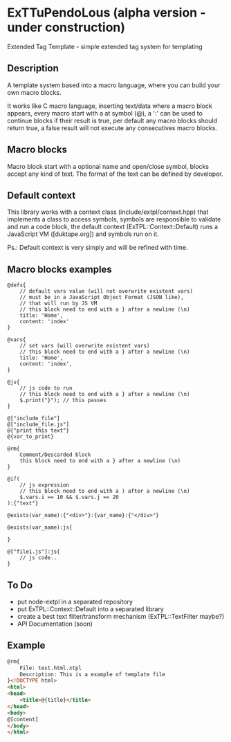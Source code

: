 # ExTTuPendoLous (alpha version - under construction)
Extended Tag Template - simple extended tag system for templating

## Description

A template system based into a macro language, where you can build your own macro blocks.

It works like C macro language, inserting text/data where a macro block appears, every macro start with
a at symbol (@), a ':' can be used to continue blocks if their result is true, per default any macro blocks
should return true, a false result will not execute any consecutives macro blocks.

## Macro blocks

Macro block start with a optional name and open/close symbol, blocks accept any kind of text. The format
of the text can be defined by developer.

## Default context

This library works with a context class (include/extpl/context.hpp) that implements a class to access symbols, 
symbols are responsible to validate and run a code block, the default context (ExTPL::Context::Default) runs
a JavaScript VM ([duktape.org]) and symbols run on it.

Ps.: Default context is very simply and will be refined with time.

## Macro blocks examples

```
@defs{
	// default vars value (will not overwrite existent vars)
	// must be in a JavaScript Object Format (JSON like),
	// that will run by JS VM
	// this block need to end with a } after a newline (\n)
	title: 'Home',
	content: 'index'
}

@vars{
	// set vars (will overwrite existent vars)
	// this block need to end with a } after a newline (\n)
	title: 'Home',
	content: 'index',
}

@js{
	// js code to run
	// this block need to end with a } after a newline (\n)
	$.print("}"); // this passes
}

@["include_file"]
@["include_file.js"]
@{"print this text"}
@{var_to_print}

@rm{
	Comment/Descarded block
	this block need to end with a } after a newline (\n)
}

@if(
	// js expression
	// this block need to end with a ) after a newline (\n)
	$.vars.i == 10 && $.vars.j == 20
):{"text"}

@exists(var_name):{"<div>"}:{var_name}:{"</div>"}

@exists(var_name):js{
	
}

@["file1.js"]:js{
	// js code..
}
```

## To Do

* put node-extpl in a separated repository
* put ExTPL::Context::Default into a separated library
* create a best text filter/transform mechanism (ExTPL::TextFilter maybe?)
* API Documentation (soon)

## Example

```html
@rm{
	File: test.html.xtpl
	Description: This is a example of template file
}<!DOCTYPE html>
<html>
<head>
	<title>@{title}</title>
</head>
<body>
@[content]
</body>
</html>
```